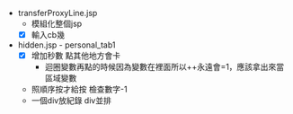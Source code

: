- transferProxyLine.jsp
  - 模組化整個jsp 
  - [x] 輸入cb幾
- hidden.jsp - personal_tab1
  - [x]  增加秒數 點其他地方會卡
     - 迴圈變數再點的時候因為變數在裡面所以++永遠會=1，應該拿出來當區域變數
  - 照順序按才給按 檢查數字-1
  - 一個div放紀錄 div並排